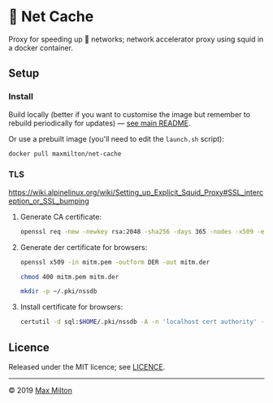 # 🥅 Net Cache

Proxy for speeding up 💩 networks; network accelerator proxy using squid in a docker container.


## Setup

### Install

Build locally (better if you want to customise the image but remember to rebuild periodically for updates) — [see main README](../README.md).

Or use a prebuilt image (you'll need to edit the `launch.sh` script):

```sh
docker pull maxmilton/net-cache
```

### TLS

<https://wiki.alpinelinux.org/wiki/Setting_up_Explicit_Squid_Proxy#SSL_interception_or_SSL_bumping>

1. Generate CA certificate:

   ```sh
   openssl req -new -newkey rsa:2048 -sha256 -days 365 -nodes -x509 -extensions v3_ca -keyout mitm.pem  -out mitm.pem
   ```

1. Generate der certificate for browsers:

   ```sh
   openssl x509 -in mitm.pem -outform DER -out mitm.der

   chmod 400 mitm.pem mitm.der

   mkdir -p ~/.pki/nssdb
   ```

1. Install certificate for browsers:

   ```sh
   certutil -d sql:$HOME/.pki/nssdb -A -n 'localhost cert authority' -i mitm.der -t TCP,TCP,TCP
   ```

## Licence

Released under the MIT licence; see [LICENCE](../LICENCE).

---

© 2019 [Max Milton](https://maxmilton.com)
